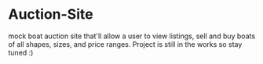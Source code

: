 # Auction-Site
mock boat auction site that'll allow a user to view listings, sell and buy boats of all shapes, sizes, and price ranges. 
Project is still in the works so stay tuned :)
